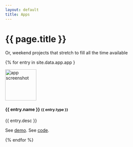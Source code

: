 ```yaml
---
layout: default
title: Apps
---
```

# {{ page.title }}

<p>Or, weekend projects that stretch to fill all the time available</p>

{% for entry in site.data.app.app }
<div class="container mt-3">  
  <div class="media border p-3">
    <img src="{{ entry.picture }}" alt="app screenshot" class="mr-3 mt-3 rounded-circle" style="width:100px;">
    <div class="media-body">
      <h4>{{ entry.name }} <small>{{ entry.type }}</small></h4>
      <p> {{ entry.desc }}</p>
	  <p>See <a href = "{{ entry.demo }}">demo</a>. See <a href = "{{ entry.code }}">code</a>.</p>
    </div><!-- media-body  -->
  </div><!-- media -->
{% endfor %}
</div><!-- container mt-3 -->


